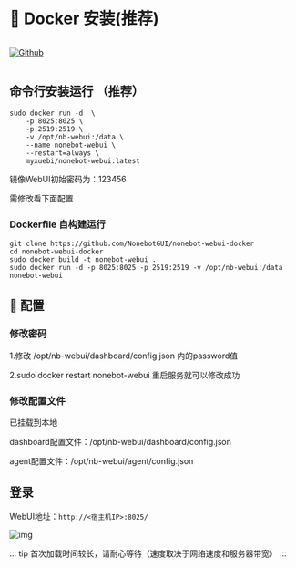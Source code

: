 # 🐳 Docker 安装(推荐)

<p style="display: inline-flex">
  <a href="https://github.com/NonebotGUI/nonebot-webui-docker">
    <img src="https://img.shields.io/badge/Github-black?logo=Github" style="margin-right: 5px" alt="Github" />
  </a>
</p>


## 命令行安装运行 （推荐）
```shell
sudo docker run -d  \
    -p 8025:8025 \
    -p 2519:2519 \
    -v /opt/nb-webui:/data \
    --name nonebot-webui \
    --restart=always \
    myxuebi/nonebot-webui:latest
```
镜像WebUI初始密码为：123456 

需修改看下面配置

### Dockerfile 自构建运行
```shell
git clone https://github.com/NonebotGUI/nonebot-webui-docker
cd nonebot-webui-docker
sudo docker build -t nonebot-webui .
sudo docker run -d -p 8025:8025 -p 2519:2519 -v /opt/nb-webui:/data nonebot-webui
```

## 📑 配置
### 修改密码
1.修改 /opt/nb-webui/dashboard/config.json 内的password值 

2.sudo docker restart nonebot-webui 重启服务就可以修改成功

### 修改配置文件
已挂载到本地

dashboard配置文件：/opt/nb-webui/dashboard/config.json 

agent配置文件：/opt/nb-webui/agent/config.json 
## 登录
WebUI地址：`http://<宿主机IP>:8025/`

![img](/guide/webui_login.webp)

::: tip
首次加载时间较长，请耐心等待（速度取决于网络速度和服务器带宽）
:::
